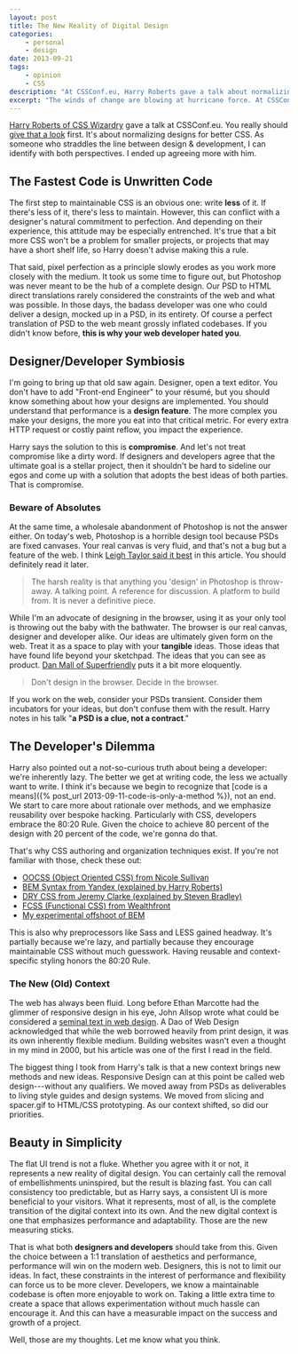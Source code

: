 ```yaml
---
layout: post
title: The New Reality of Digital Design
categories:
    - personal
    - design
date: 2013-09-21
tags:
    - opinion
    - CSS
description: "At CSSConf.eu, Harry Roberts gave a talk about normalizing designs for better CSS. Despite the bold title, this is just my perspective on that talk and the bigger picture."
excerpt: "The winds of change are blowing at hurricane force. At CSSConf.eu, Harry Roberts gave a talk about normalizing designs for better CSS. Despite the bold title, this is just my perspective on that talk and the bigger picture."
---
```


<!-- toc -->

[Harry Roberts of CSS Wizardry](http://csswizardry.com) gave a talk at CSSConf.eu. You really should [give that a look](http://www.youtube.com/watch?v=ldx4ZFxMEeo) first. It's about normalizing designs for better CSS. As someone who straddles the line between design & development, I can identify with both perspectives. I ended up agreeing more with him.

## The Fastest Code is Unwritten Code

The first step to maintainable CSS is an obvious one: write **less** of it. If there's less of it, there's less to maintain. However, this can conflict with a designer's natural commitment to perfection. And depending on their experience, this attitude may be especially entrenched. It's true that a bit more CSS won't be a problem for smaller projects, or projects that may have a short shelf life, so Harry doesn't advise making this a rule.

That said, pixel perfection as a principle slowly erodes as you work more closely with the medium. It took us some time to figure out, but Photoshop was never meant to be the hub of a complete design. Our PSD to HTML direct translations rarely considered the constraints of the web and what was possible. In those days, the badass developer was one who could deliver a design, mocked up in a PSD, in its entirety. Of course a perfect translation of PSD to the web meant grossly inflated codebases. If you didn't know before, **this is why your web developer hated you**.

## Designer/Developer Symbiosis

I'm going to bring up that old saw again. Designer, open a text editor. You don't have to add "Front-end Engineer" to your r&eacute;sum&eacute;, but you should know something about how your designs are implemented. You should understand that performance is a **design feature**. The more complex you make your designs, the more you eat into that critical metric. For every extra HTTP request or costly paint reflow, you impact the experience.

Harry says the solution to this is **compromise**. And let's not treat compromise like a dirty word. If designers and developers agree that the ultimate goal is a stellar project, then it shouldn't be hard to sideline our egos and come up with a solution that adopts the best ideas of both parties. That is compromise.

### Beware of Absolutes

At the same time, a wholesale abandonment of Photoshop is not the answer either. On today's web, Photoshop is a horrible design tool because PSDs are fixed canvases. Your real canvas is very fluid, and that's not a bug but a feature of the web. I think [Leigh Taylor said it best](https://medium.com/design-ux/10489d3cc430) in this article. You should definitely read it later.

> The harsh reality is that anything you 'design' in Photoshop is throw-away. A talking point. A reference for discussion. A platform to build from. It is never a definitive piece.

While I'm an advocate of designing in the browser, using it as your only tool is throwing out the baby with the bathwater. The browser is our real canvas, designer and developer alike. Our ideas are ultimately given form on the web. Treat it as a space to play with your **tangible** ideas. Those ideas that have found life beyond your sketchpad. The ideas that you can see as product. [Dan Mall of Superfriendly](http://superfriend.ly) puts it a bit more eloquently.

> Don't design in the browser. Decide in the browser.

If you work on the web, consider your PSDs transient. Consider them incubators for your ideas, but don't confuse them with the result. Harry notes in his talk "**a PSD is a clue, not a contract**."

## The Developer's Dilemma

Harry also pointed out a not-so-curious truth about being a developer: we're inherently lazy. The better we get at writing code, the less we actually want to write. I think it's because we begin to recognize that [code is a means]({% post_url 2013-09-11-code-is-only-a-method %}), not an end. We start to care more about rationale over methods, and we emphasize reusability over bespoke hacking. Particularly with CSS, developers embrace the 80:20 Rule. Given the choice to achieve 80 percent of the design with 20 percent of the code, we're gonna do that.

That's why CSS authoring and organization techniques exist. If you're not familiar with those, check these out:

  * [OOCSS (Object Oriented CSS) from Nicole Sullivan](http://coding.smashingmagazine.com/2011/12/12/an-introduction-to-object-oriented-css-oocss/)
  * [BEM Syntax from Yandex (explained by Harry Roberts)](http://csswizardry.com/2013/01/mindbemding-getting-your-head-round-bem-syntax/)
  * [DRY CSS from Jeremy Clarke (explained by Steven Bradley)](http://www.vanseodesign.com/css/dry-principles/)
  * [FCSS (Functional CSS) from Wealthfront](http://eng.wealthfront.com/2013/08/functional-css-fcss.html)
  * [My experimental offshoot of BEM](http://github.com/chatrjr/single-responsibility-bem)

This is also why preprocessors like Sass and LESS gained headway. It's partially because we're lazy, and partially because they encourage maintainable CSS without much guesswork. Having reusable and context-specific styling honors the 80:20 Rule.

### The New (Old) Context

The web has always been fluid. Long before Ethan Marcotte had the glimmer of responsive design in his eye, John Allsop wrote what could be considered a [seminal text in web design](http://alistapart.com/article/dao). A Dao of Web Design acknowledged that while the web borrowed heavily from print design, it was its own inherently flexible medium. Building websites wasn't even a thought in my mind in 2000, but his article was one of the first I read in the field.

The biggest thing I took from Harry's talk is that a new context brings new methods and new ideas. Responsive Design can at this point be called web design---without any qualifiers. We moved away from PSDs as deliverables to living style guides and design systems. We moved from slicing and spacer.gif to HTML/CSS prototyping. As our context shifted, so did our priorities.

## Beauty in Simplicity

The flat UI trend is not a fluke. Whether you agree with it or not, it represents a new reality of digital design. You can certainly call the removal of embellishments uninspired, but the result is blazing fast. You can call consistency too predictable, but as Harry says, a consistent UI is more beneficial to your visitors. What it represents, most of all, is the complete transition of the digital context into its own. And the new digital context is one that emphasizes performance and adaptability. Those are the new measuring sticks.

That is what both **designers and developers** should take from this. Given the choice between a 1:1 translation of aesthetics and performance, performance will win on the modern web. Designers, this is not to limit our ideas. In fact, these constraints in the interest of performance and flexibility can force us to be more clever. Developers, we know a maintainable codebase is often more enjoyable to work on. Taking a little extra time to create a space that allows experimentation without much hassle can encourage it. And this can have a measurable impact on the success and growth of a project.

Well, those are my thoughts. Let me know what you think.

